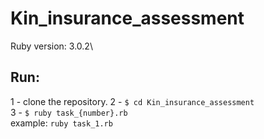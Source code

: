 # Kin_insurance_assessment

Ruby version: 3.0.2\

## Run: ##
1 - clone the repository.
2 - `$ cd Kin_insurance_assessment`\
3 - `$ ruby task_{number}.rb`\
example: `ruby task_1.rb`
